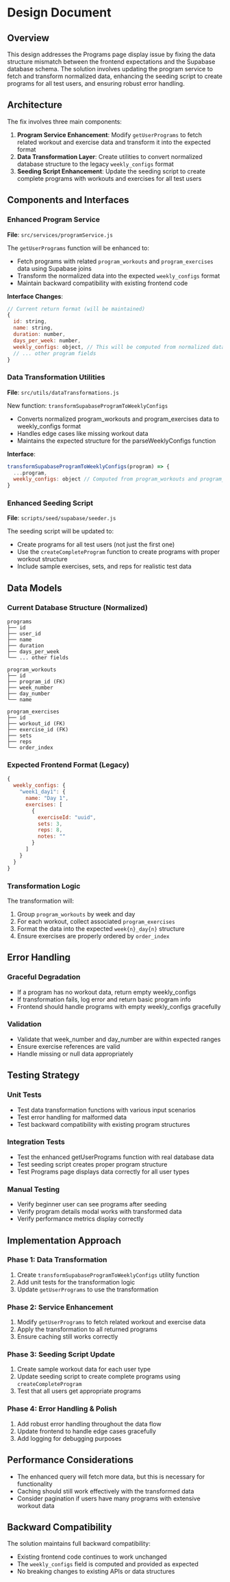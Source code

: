 # Design Document

## Overview

This design addresses the Programs page display issue by fixing the data structure mismatch between the frontend expectations and the Supabase database schema. The solution involves updating the program service to fetch and transform normalized data, enhancing the seeding script to create programs for all test users, and ensuring robust error handling.

## Architecture

The fix involves three main components:

1. **Program Service Enhancement**: Modify `getUserPrograms` to fetch related workout and exercise data and transform it into the expected format
2. **Data Transformation Layer**: Create utilities to convert normalized database structure to the legacy `weekly_configs` format
3. **Seeding Script Enhancement**: Update the seeding script to create complete programs with workouts and exercises for all test users

## Components and Interfaces

### Enhanced Program Service

**File**: `src/services/programService.js`

The `getUserPrograms` function will be enhanced to:
- Fetch programs with related `program_workouts` and `program_exercises` data using Supabase joins
- Transform the normalized data into the expected `weekly_configs` format
- Maintain backward compatibility with existing frontend code

**Interface Changes**:
```javascript
// Current return format (will be maintained)
{
  id: string,
  name: string,
  duration: number,
  days_per_week: number,
  weekly_configs: object, // This will be computed from normalized data
  // ... other program fields
}
```

### Data Transformation Utilities

**File**: `src/utils/dataTransformations.js`

New function: `transformSupabaseProgramToWeeklyConfigs`
- Converts normalized program_workouts and program_exercises data to weekly_configs format
- Handles edge cases like missing workout data
- Maintains the expected structure for the parseWeeklyConfigs function

**Interface**:
```javascript
transformSupabaseProgramToWeeklyConfigs(program) => {
  ...program,
  weekly_configs: object // Computed from program_workouts and program_exercises
}
```

### Enhanced Seeding Script

**File**: `scripts/seed/supabase/seeder.js`

The seeding script will be updated to:
- Create programs for all test users (not just the first one)
- Use the `createCompleteProgram` function to create programs with proper workout structure
- Include sample exercises, sets, and reps for realistic test data

## Data Models

### Current Database Structure (Normalized)
```
programs
├── id
├── user_id
├── name
├── duration
├── days_per_week
└── ... other fields

program_workouts
├── id
├── program_id (FK)
├── week_number
├── day_number
└── name

program_exercises
├── id
├── workout_id (FK)
├── exercise_id (FK)
├── sets
├── reps
└── order_index
```

### Expected Frontend Format (Legacy)
```javascript
{
  weekly_configs: {
    "week1_day1": {
      name: "Day 1",
      exercises: [
        {
          exerciseId: "uuid",
          sets: 3,
          reps: 8,
          notes: ""
        }
      ]
    }
  }
}
```

### Transformation Logic

The transformation will:
1. Group `program_workouts` by week and day
2. For each workout, collect associated `program_exercises`
3. Format the data into the expected `week{n}_day{n}` structure
4. Ensure exercises are properly ordered by `order_index`

## Error Handling

### Graceful Degradation
- If a program has no workout data, return empty weekly_configs
- If transformation fails, log error and return basic program info
- Frontend should handle programs with empty weekly_configs gracefully

### Validation
- Validate that week_number and day_number are within expected ranges
- Ensure exercise references are valid
- Handle missing or null data appropriately

## Testing Strategy

### Unit Tests
- Test data transformation functions with various input scenarios
- Test error handling for malformed data
- Test backward compatibility with existing program structures

### Integration Tests
- Test the enhanced getUserPrograms function with real database data
- Test seeding script creates proper program structure
- Test Programs page displays data correctly for all user types

### Manual Testing
- Verify beginner user can see programs after seeding
- Verify program details modal works with transformed data
- Verify performance metrics display correctly

## Implementation Approach

### Phase 1: Data Transformation
1. Create `transformSupabaseProgramToWeeklyConfigs` utility function
2. Add unit tests for the transformation logic
3. Update `getUserPrograms` to use the transformation

### Phase 2: Service Enhancement
1. Modify `getUserPrograms` to fetch related workout and exercise data
2. Apply the transformation to all returned programs
3. Ensure caching still works correctly

### Phase 3: Seeding Script Update
1. Create sample workout data for each user type
2. Update seeding script to create complete programs using `createCompleteProgram`
3. Test that all users get appropriate programs

### Phase 4: Error Handling & Polish
1. Add robust error handling throughout the data flow
2. Update frontend to handle edge cases gracefully
3. Add logging for debugging purposes

## Performance Considerations

- The enhanced query will fetch more data, but this is necessary for functionality
- Caching should still work effectively with the transformed data
- Consider pagination if users have many programs with extensive workout data

## Backward Compatibility

The solution maintains full backward compatibility:
- Existing frontend code continues to work unchanged
- The `weekly_configs` field is computed and provided as expected
- No breaking changes to existing APIs or data structures